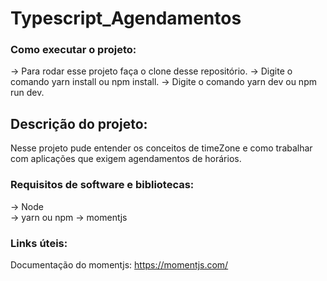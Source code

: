 # Typescript_Agendamentos  

### Como executar o projeto:  

-> Para rodar esse projeto faça o clone desse repositório.
-> Digite o comando yarn install ou npm install.
-> Digite o comando yarn dev ou npm run dev.    

## Descrição do projeto:  

Nesse projeto pude entender os conceitos de timeZone e como trabalhar com aplicações 
que exigem agendamentos de horários.  

### Requisitos de software e bibliotecas:  

-> Node  
-> yarn ou npm
-> momentjs   

### Links úteis:  

Documentação do momentjs: https://momentjs.com/  
